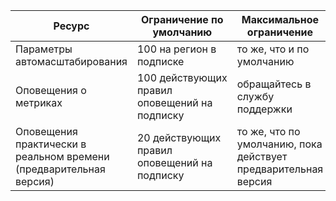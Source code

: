 | Ресурс | Ограничение по умолчанию | Максимальное ограничение |
| --- | --- | --- |
| Параметры автомасштабирования |100 на регион в подписке | то же, что и по умолчанию |
| Оповещения о метриках |100 действующих правил оповещений на подписку | обращайтесь в службу поддержки |
| Оповещения практически в реальном времени (предварительная версия) | 20 действующих правил оповещений на подписку | то же, что по умолчанию, пока действует предварительная версия | 
 
